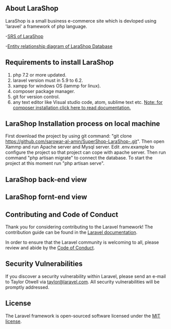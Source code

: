## About LaraShop


LaraShop is a small business e-commerce site which is devloped using 'laravel' a framework of php language. 

-[SRS of LaraShop](https://drive.google.com/open?id=17H7UHmnYEuH4tbecB1TVevULa0To8yYhTHxQKszh_UU)

-[Entity relationship diagram of LaraShop Database](https://drive.google.com/open?id=135Ntccz2UXetjC-2yr5ugs-5Un8oCaLzMewQ05It7Zc)

## Requirements to install LaraShop

1. php 7.2 or more updated.
2. laravel version must in 5.9 to 6.2.
3. xampp for windows OS (lammp for linux).
4. composer package manager. 
5. git for version control.
6. any text editor like Visual studio code, atom, sublime text etc.
[Note: for composer installation click here to read documentation.](https://getcomposer.org/)

## LaraShop Installation process on local machine
First download the project by using git command: "git clone https://github.com/sarowar-al-amin/SuperShop-LaraShop-.git". Then open Xammp and run Apache server and Mysql  server. Edit .env.example to configure the project so that project can cope with apache server. Then run command "php artisan migrate" to connect the database.
To start the project at this moment run "php artisan serve".


## LaraShop back-end view 



## LaraShop fornt-end view



## Contributing and Code of Conduct

Thank you for considering contributing to the Laravel framework! The contribution guide can be found in the [Laravel documentation](https://laravel.com/docs/contributions).

In order to ensure that the Laravel community is welcoming to all, please review and abide by the [Code of Conduct](https://laravel.com/docs/contributions#code-of-conduct).

## Security Vulnerabilities

If you discover a security vulnerability within Laravel, please send an e-mail to Taylor Otwell via [taylor@laravel.com](mailto:taylor@laravel.com). All security vulnerabilities will be promptly addressed.

## License

The Laravel framework is open-sourced software licensed under the [MIT license](https://opensource.org/licenses/MIT).
